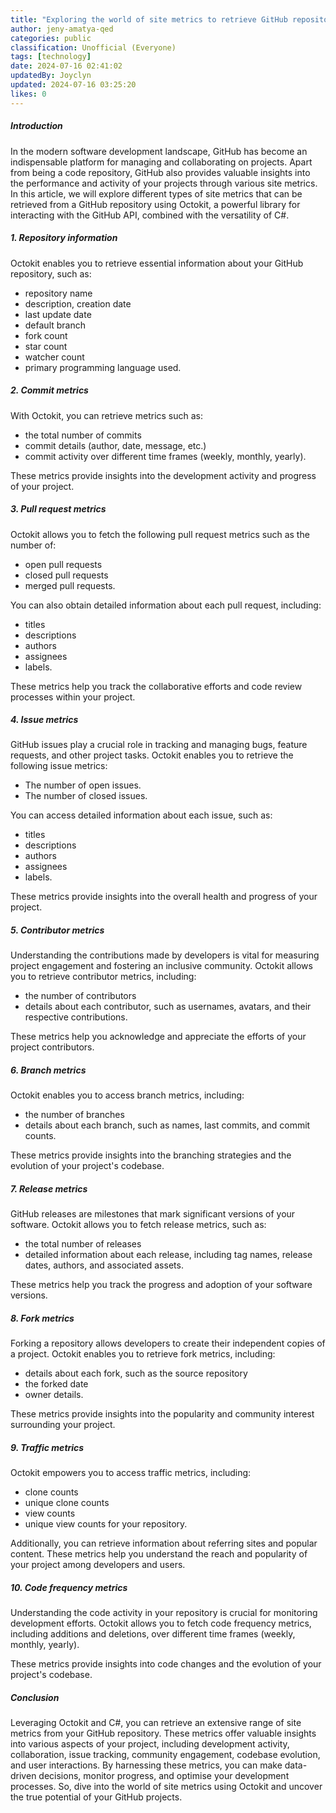```yaml
---
title: "Exploring the world of site metrics to retrieve GitHub repository data with Octokit and C#"
author: jeny-amatya-qed
categories: public
classification: Unofficial (Everyone)
tags: [technology]
date: 2024-07-16 02:41:02 
updatedBy: Joyclyn
updated: 2024-07-16 03:25:20 
likes: 0
---
```


##### Introduction
In the modern software development landscape, GitHub has become an indispensable platform for managing and collaborating on projects. Apart from being a code repository, GitHub also provides valuable insights into the performance and activity of your projects through various site metrics. In this article, we will explore different types of site metrics that can be retrieved from a GitHub repository using Octokit, a powerful library for interacting with the GitHub API, combined with the versatility of C#.

##### 1. Repository information
Octokit enables you to retrieve essential information about your GitHub repository, such as:
   * repository name
   * description, creation date
   * last update date
   * default branch
   * fork count
   * star count
   * watcher count
   * primary programming language used.

##### 2. Commit metrics
With Octokit, you can retrieve metrics such as:
   * the total number of commits
   * commit details (author, date, message, etc.)
   * commit activity over different time frames (weekly, monthly, yearly).
   
 These metrics provide insights into the development activity and progress of your project.

##### 3. Pull request metrics
Octokit allows you to fetch the following pull request metrics such as the number of: 
* open pull requests
* closed pull requests
* merged pull requests.

You can also obtain detailed information about each pull request, including: 
* titles
* descriptions
* authors
* assignees
* labels. 

These metrics help you track the collaborative efforts and code review processes within your project.

##### 4. Issue metrics
GitHub issues play a crucial role in tracking and managing bugs, feature requests, and other project tasks. Octokit enables you to retrieve the following issue metrics:
* The number of open issues.
* The number of closed issues. 

You can access detailed information about each issue, such as:
* titles
* descriptions
* authors
* assignees
* labels. 

These metrics provide insights into the overall health and progress of your project.

##### 5. Contributor metrics
Understanding the contributions made by developers is vital for measuring project engagement and fostering an inclusive community. Octokit allows you to retrieve contributor metrics, including:
*  the number of contributors
* details about each contributor, such as usernames, avatars, and their respective contributions. 

These metrics help you acknowledge and appreciate the efforts of your project contributors.

##### 6. Branch metrics
Octokit enables you to access branch metrics, including:
* the number of branches
* details about each branch, such as names, last  commits, and commit counts. 

These metrics provide insights into the branching strategies and the evolution of your project's codebase.

##### 7. Release metrics
GitHub releases are milestones that mark significant versions of your software. Octokit allows you to fetch release metrics, such as:
* the total number of releases
* detailed information about each release, including tag names, release dates, authors, and associated assets. 

These metrics help you track the progress and adoption of your software versions.

##### 8. Fork metrics
Forking a repository allows developers to create their independent copies of a project. Octokit enables you to retrieve fork metrics, including:
* details about each fork, such as the source repository
* the forked date
* owner details. 

These metrics provide insights into the popularity and community interest surrounding your project.

##### 9. Traffic metrics
Octokit empowers you to access traffic metrics, including: 
* clone counts
* unique clone counts 
* view counts
* unique view counts for your repository. 

Additionally, you can retrieve information about referring sites and popular content. These metrics help you understand the reach and popularity of your project among developers and users.

##### 10. Code frequency metrics
Understanding the code activity in your repository is crucial for monitoring development efforts. Octokit allows you to fetch code frequency metrics, including additions and deletions, over different time frames (weekly, monthly, yearly). 

These metrics provide insights into code changes and the evolution of your project's codebase.

##### Conclusion
Leveraging Octokit and C#, you can retrieve an extensive range of site metrics from your GitHub repository. These metrics offer valuable insights into various aspects of your project, including development activity, collaboration, issue tracking, community engagement, codebase evolution, and user interactions. By harnessing these metrics, you can make data-driven decisions, monitor progress, and optimise your development processes. So, dive into the world of site metrics using Octokit and uncover the true potential of your GitHub projects.